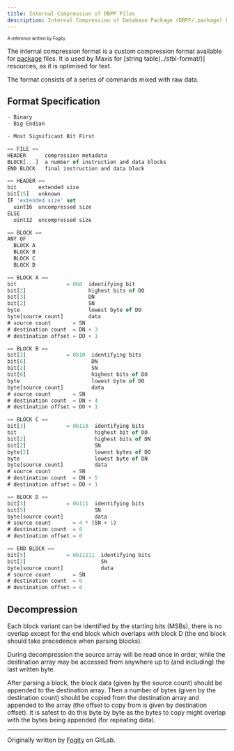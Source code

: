 ```yaml
---
title: Internal Compression of DBPF Files
description: Internal Compression of Database Package (DBPF/.package) Files
---
```


<sup><sub>A reference written by Fogity</sub></sup>

The internal compression format is a custom compression format available for [package](../dbpf-format/) files. It is used by Maxis for [string table(../stbl-format/)] resources, as it is optimised for text.

The format consists of a series of commands mixed with raw data.

## Format Specification

```js
- Binary
- Big Endian

- Most Significant Bit First

== FILE ==
HEADER      compression metadata
BLOCK[...]  a number of instruction and data blocks
END BLOCK   final instruction and data block

== HEADER ==
bit       extended size
bit[15]   unknown
IF 'extended size' set
  uint16  uncompressed size
ELSE
  uint12  uncompressed size

== BLOCK ==
ANY OF
  BLOCK A
  BLOCK B
  BLOCK C
  BLOCK D

== BLOCK A ==
bit                = 0b0  identifying bit
bit[2]                    highest bits of DO
bit[3]                    DN
bit[2]                    SN
byte                      lowest byte of DO
byte[source count]        data
# source count       = SN
# destination count  = DN + 3
# destination offset = DO + 1

== BLOCK B ==
bit[2]             = 0b10  identifying bits
bit[6]                     DN
bit[2]                     SN
bit[6]                     highest bits of DO
byte                       lowest byte of DO
byte[source count]         data
# source count       = SN
# destination count  = DN + 4
# destination offset = DO + 1

== BLOCK C ==
bit[3]             = 0b110  identifying bits
bit                         highest bit of DO
bit[2]                      highest bits of DN
bit[2]                      SN
byte[2]                     lowest bytes of DO
byte                        lowest byte of DN
byte[source count]          data
# source count       = SN
# destination count  = DN + 5
# destination offset = DO + 1

== BLOCK D ==
bit[3]             = 0b111  identifying bits
bit[5]                      SN
byte[source count]          data
# source count       = 4 * (SN + 1)
# destination count  = 0
# destination offset = 0

== END BLOCK ==
bit[5]             = 0b11111  identifying bits
bit[2]                        SN
byte[source count]            data
# source count       = SN
# destination count  = 0
# destination offset = 0
```

## Decompression

Each block variant can be identified by the starting bits (MSBs), there is no overlap except for the end block which overlaps with block D (the end block should take precedence when parsing blocks).

During decompression the source array will be read once in order, while the destination array may be accessed from anywhere up to (and including) the last written byte.

After parsing a block, the block data (given by the source count) should be appended to the destination array. Then a number of bytes (given by the destination count) should be copied from the destination array and appended to the array (the offset to copy from is given by destination offset). It is safest to do this byte by byte as the bytes to copy might overlap with the bytes being appended (for repeating data).

---

Originally written by [Fogity](https://www.patreon.com/c/fogity/) on GitLab.